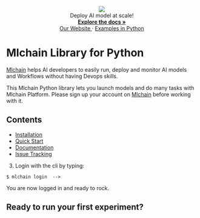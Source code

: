 <p align="center">
  <a href="https://mlchain.ml" target="_blank">
    <img src="https://i.imgur.com/oAMint7l.png" target="_blank" />
  </a><br>
  Deploy AI model at scale! <br>
  <a href="https://mlchain.ml/documentation/python/getting-started/" target="_blank">
    <strong> Explore the docs » </strong>
  </a> <br>
  <a href="https://mlchain.ml" target="_blank"> Our Website </a>
    ·
  <a href="https://github.com/techainer/examples-python" target="_blank"> Examples in Python </a>
</p>

# Mlchain Library for Python

[Mlchain](https://mlchain.ml) helps AI developers to easily run, deploy and monitor AI models and Workflows without having Devops skills.

This Mlchain Python library lets you launch models and do many tasks with Mlchain Platform. Please sign up your account on [Mlchain](https://mlchain.ml) before working with it.

## Contents

- [Installation]()
- [Quick Start]()
- [Documentation]()
- [Issue Tracking]()


3.  Login with the cli by typing:

```
$ mlchain login  -->

```

You are now logged in and ready to rock.

Ready to run your first experiment?
-----------------------------------
```
